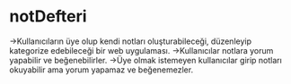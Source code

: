 # notDefteri

->Kullanıcıların üye olup kendi notları oluşturabileceği, düzenleyip kategorize edebileceği bir web uygulaması.
->Kullanıcılar notlara yorum yapabilir ve beğenebilirler.
->Üye olmak istemeyen kullanıcılar girip notları okuyabilir ama yorum yapamaz ve beğenemezler.
